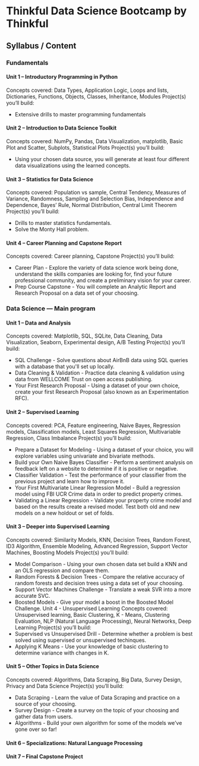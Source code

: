 # Thinkful Data Science Bootcamp by Thinkful
## Syllabus / Content

### Fundamentals

#### Unit 1 – Introductory Programming in Python
Concepts covered: Data Types, Application Logic, Loops and lists, Dictionaries, Functions,
Objects, Classes, Inheritance, Modules
Project(s) you’ll build:
* Extensive drills to master programming fundamentals
#### Unit 2 – Introduction to Data Science Toolkit
Concepts covered: NumPy, Pandas, Data Visualization, matplotlib, Basic Plot and Scatter,
Subplots, Statistical Plots
Project(s) you’ll build:
* Using your chosen data source, you will generate at least four different data
visualizations using the learned concepts.
#### Unit 3 – Statistics for Data Science
Concepts covered: Population vs sample, Central Tendency, Measures of Variance,
Randomness, Sampling and Selection Bias, Independence and Dependence, Bayes’ Rule,
Normal Distribution, Central Limit Theorem
Project(s) you’ll build:
* Drills to master statistics fundamentals.
* Solve the Monty Hall problem.

#### Unit 4 – Career Planning and Capstone Report
Concepts covered: Career planning, Capstone
Project(s) you’ll build:
* Career Plan - Explore the variety of data science work being done, understand the skills
companies are looking for, find your future professional community, and create a
preliminary vision for your career.
* Prep Course Capstone - You will complete an Analytic Report and Research Proposal
on a data set of your choosing.

### Data Science — Main program
#### Unit 1 – Data and Analysis
Concepts covered: Matplotlib, SQL, SQLite, Data Cleaning, Data Visualization, Seaborn,
Experimental design, A/B Testing
Project(s) you’ll build:
* SQL Challenge - Solve questions about AirBnB data using SQL queries with a database
that you'll set up locally.
* Data Cleaning & Validation - Practice data cleaning & validation using data from
WELLCOME Trust on open access publishing.
* Your First Research Proposal - Using a dataset of your own choice, create your first
Research Proposal (also known as an Experimentation RFC).
#### Unit 2 – Supervised Learning
Concepts covered: PCA, Feature engineering, Naive Bayes, Regression models, Classification
models, Least Squares Regression, Multivariable Regression, Class Imbalance
Project(s) you’ll build:
* Prepare a Dataset for Modeling - Using a dataset of your choice, you will explore
variables using univariate and bivariate methods.
* Build your Own Naive Bayes Classifier - Perform a sentiment analysis on feedback left
on a website to determine if it is positive or negative.
* Classifier Validation - Test the performance of your classifier from the previous project
and learn how to improve it.
* Your First Multivariate Linear Regression Model - Build a regression model using FBI
UCR Crime data in order to predict property crimes.
* Validating a Linear Regression - Validate your property crime model and based on the
results create a revised model. Test both old and new models on a new holdout or set of
folds.

#### Unit 3 – Deeper into Supervised Learning
Concepts covered: Similarity Models, KNN, Decision Trees, Random Forest, ID3 Algorithm,
Ensemble Modeling, Advanced Regression, Support Vector Machines, Boosting Models
Project(s) you’ll build:
* Model Comparison - Using your own chosen data set build a KNN and an OLS
regression and compare them.
* Random Forests & Decision Trees - Compare the relative accuracy of random forests
and decision trees using a data set of your choosing.
* Support Vector Machines Challenge - Translate a weak SVR into a more accurate SVC.
* Boosted Models - Give your model a boost in the Boosted Model Challenge.
Unit 4 - Unsupervised Learning
Concepts covered: Unsupervised learning, Basic Clustering, K - Means, Clustering Evaluation,
NLP (Natural Language Processing), Neural Networks, Deep Learning
Project(s) you’ll build:
* Supervised vs Unsupervised Drill - Determine whether a problem is best solved using
supervised or unsupervised techinques.
* Applying K Means - Use your knowledge of basic clustering to determine variance with
changes in K.
#### Unit 5 – Other Topics in Data Science
Concepts covered: Algorithms, Data Scraping, Big Data, Survey Design, Privacy and Data
Science
Project(s) you’ll build:
* Data Scraping - Learn the value of Data Scraping and practice on a source of your
choosing.
* Survey Design - Create a survey on the topic of your choosing and gather data from
users.
* Algorithms - Build your own algorithm for some of the models we’ve gone over so far!
#### Unit 6 – Specializations: Natural Language Processing

#### Unit 7 – Final Capstone Project
